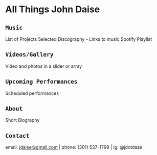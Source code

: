 # All Things John Daise

## `Music`

List of Projects
Selected Discography - Links to music
Spotify Playlist
 

## `Videos/Gallery`

Video and photos in a slider or array


## `Upcoming Performances`

Scheduled performances


## `About`

Short Biography


## `Contact`

email: jdaise@gmail.com | 
phone: (301) 537-1799 | 
ig: @jdotdaze
